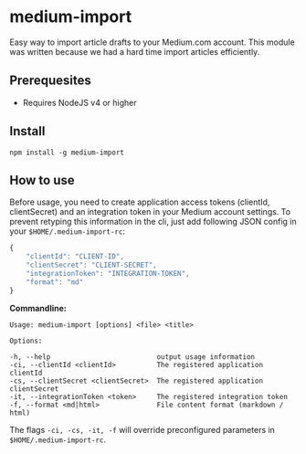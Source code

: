 # medium-import

Easy way to import article drafts to your Medium.com account.
This module was written because we had a hard time import articles efficiently.


## Prerequesites

- Requires NodeJS v4 or higher

## Install

```
npm install -g medium-import
```

## How to use

Before usage, you need to create application access tokens (clientId, clientSecret) and an integration token in your Medium account settings.
To prevent retyping this information in the cli, just add following JSON config in your `$HOME/.medium-import-rc`:

```javascript
{
    "clientId": "CLIENT-ID",
    "clientSecret": "CLIENT-SECRET",
    "integrationToken": "INTEGRATION-TOKEN",
    "format": "md"
}
```

**Commandline:**

```
Usage: medium-import [options] <file> <title>

Options:

-h, --help                          output usage information
-ci, --clientId <clientId>          The registered application clientId
-cs, --clientSecret <clientSecret>  The registered application clientSecret
-it, --integrationToken <token>     The registered integration token
-f, --format <md|html>              File content format (markdown / html)

```

The flags `-ci, -cs, -it, -f` will override preconfigured parameters in `$HOME/.medium-import-rc`. 
